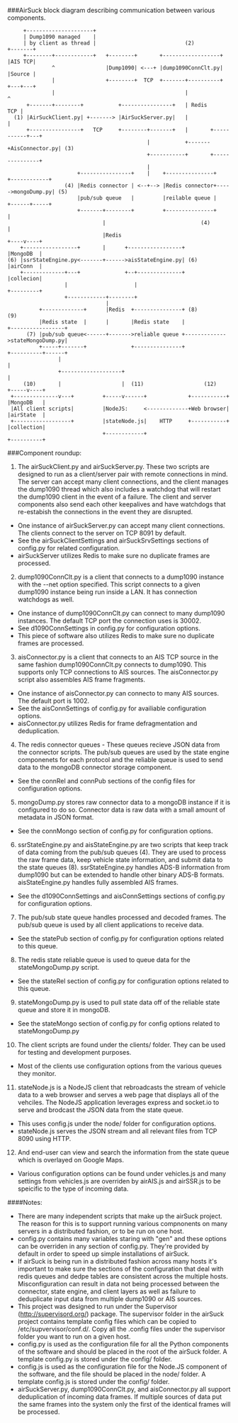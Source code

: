 ###AirSuck block diagram describing communication between various components.
```
     +---------------------+
     | Dump1090 managed    |
     | by client as thread |                            (2)             +-------+
     +--------+------------+   +--------+       +------------------+    |AIS TCP|
              ^                |Dump1090| <---+ |dump1090ConnClt.py|    |Source |
              |                +--------+  TCP  +-------+----------+    +---+---+
              |                                         |                   ^
      +-------+--------+           +----------------+   | Redis         TCP |
  (1) |AirSuckClient.py| +-------> |AirSuckServer.py|   |                   |
      +----------------+   TCP     +--------+-------+   |       +-----------+---+
                                            |           +-------+AisConnector.py| (3)
                                            +-----------+       +---------------+
                                            |
                      +----------------+    |    +---------------+     +------------+
                  (4) |Redis connector | <--+--> |Redis connector+----->mongoDump.py| (5)
                      |pub/sub queue   |         |reilable queue |     +------+-----+
                      +-------+--------+         +---------------+            |
                              |                              (4)              |
                              |Redis                                     +----v----+
    +-----------------+       |      +-----------------+                 |MongoDB  |
(6) |ssrStateEngine.py<-------+------>aisStateEngine.py| (6)             |airConn  |
    +-------------+---+              +--+--------------+                 |collecion|
                  |                     |                                +---------+
                  +------------+--------+
                               |
          +-------------+      |Redis  +---------------+ (8)                (9)
          |Redis state  |      |       |Redis state    |             +-----------------+
      (7) |pub/sub queue<------+------->reliable queue +------------->stateMongoDump.py|
          +-----+-------+              +---------------+             +----------+------+
                |                                                               |
                +-------------------+                                           |
     (10)       |                   |  (11)                   (12)        +-----v----+
 +--------------v---+         +-----v------+             +-----------+    |MongoDB   |
 |All client scripts|         |NodeJS:     <-------------+Web browser|    |airState  |
 +------------------+         |stateNode.js|    HTTP     +-----------+    |collection|
                              +------------+                              +----------+
```
###Component roundup:

1. The airSuckClient.py and airSuckServer.py. These two scripts are designed to run as a client/server pair with remote connections in mind. The server can accept many client connections, and the client manages the dump1090 thread which also includes a watchdog that will restart the dump1090 client in the event of a failure. The client and server components also send each other keepalives and have watchdogs that re-estabish the connections in the event they are disrupted.
 * One instance of airSuckServer.py can accept many client connections. The clients connect to the server on TCP 8091 by default.
 * See the airSuckClientSettings and airSuckSrvSettings sections of config.py for related configuration.
 * airSuckServer utilizes Redis to make sure no duplicate frames are processed.
2. dump1090ConnClt.py is a client that connects to a dump1090 instance with the --net option specified. This script connects to a given dump1090 instance being run inside a LAN. It has connection watchdogs as well.
 * One instance of dump1090ConnClt.py can connect to many dump1090 instances. The default TCP port the connection uses is 30002.
 * See d1090ConnSettings in config.py for configuration options.
 * This piece of software also utilizes Redis to make sure no duplicate frames are processed.
3. aisConnector.py is a client that connects to an AIS TCP source in the same fashion dump1090ConnClt.py connects to dump1090. This supports only TCP connections to AIS sources. The aisConnector.py script also assembles AIS frame fragments.
 * One instance of aisConnector.py can connecto to many AIS sources. The default port is 1002.
 * See the aisConnSettings of config.py for availiable configuration options.
 * aisConnector.py utilizes Redis for frame defragmentation and deduplication.
4. The redis connector queues - These queues recieve JSON data from the connector scripts. The pub/sub queues are used by the state engine componenets for each protocol and the reliable queue is used to send data to the mongoDB connector storage component.
 * See the connRel and connPub sections of the config files for configuration options.
5. mongoDump.py stores raw connector data to a mongoDB instance if it is configured to do so. Connector data is raw data with a small amount of metadata in JSON format.
 * See the connMongo section of config.py for configuration options.
6. ssrStateEngine.py and aisStateEngine.py are two scripts that keep track of data coming from the pub/sub queues (4). They are used to process the raw frame data, keep vehicle state information, and submit data to the state queues (8). ssrStateEngine.py handles ADS-B information from dump1090 but can be extended to handle other binary ADS-B formats. aisStateEngine.py handles fully assembled AIS frames.
 * See the d1090ConnSettings and aisConnSettings sections of config.py for configuration options.
7. The pub/sub state queue handles processed and decoded frames. The pub/sub queue is used by all client applications to receive data.
 * See the statePub section of config.py for configuration options related to this queue.
8. The redis state reliable queue is used to queue data for the stateMongoDump.py script.
 * See the stateRel section of config.py for configuration options related to this queue.
9. stateMongoDump.py is used to pull state data off of the reliable state queue and store it in mongoDB.
 * See the stateMongo section of config.py for config options related to stateMongoDump.py
10. The client scripts are found under the clients/ folder. They can be used for testing and development purposes.
 * Most of the clients use configuration options from the various queues they monitor.
11. stateNode.js is a NodeJS client that rebroadcasts the stream of vehicle data to a web browser and serves a web page that displays all of the vehciles. The NodeJS application leverages express and socket.io to serve and brodcast the JSON data from the state queue.
 * This uses config.js under the node/ folder for configuration options.
 * stateNode.js serves the JSON stream and all relevant files from TCP 8090 using HTTP.
12. And end-user can view and search the information from the state queue which is overlayed on Google Maps.
 * Various configuration options can be found under vehicles.js and many settings from vehicles.js are overriden by airAIS.js and airSSR.js to be speicific to the type of incoming data.

####Notes:
 * There are many independent scripts that make up the airSuck project. The reason for this is to support running various compnonents on many servers in a distributed fashion, or to be run on one host.
 * config.py contains many variables staring with "gen" and these options can be overriden in any section of config.py. They're provided by default in order to speed up simple installations of airSuck.
 * If airSuck is being run in a distributed fashion across many hosts it's important to make sure the sections of the configuration that deal with redis queues and dedpe tables are consistent across the multiple hosts. Misconfiguration can result in data not being processed between the connector, state engine, and client layers as well as failure to deduplicate input data from multiple dump1090 or AIS sources.
 * This project was designed to run under the Supervisor (http://supervisord.org/) package. The supervisor folder in the airSuck project contains template config files which can be copied to /etc/supvervisor/conf.d/. Copy all the .config files under the supervisor folder you want to run on a given host.
 * config.py is used as the configuration file for all the Python components of the software and should be placed in the root of the airSuck folder. A template config.py is stored under the config/ folder.
 * config.js is used as the configuration file for the Node.JS component of the software, and the file should be placed in the node/ folder. A template config.js is stored under the config/ folder.
 * airSuckServer.py, dump1090ConnClt.py, and aisConnector.py all support deduplication of incoming data frames. If multiple sources of data put the same frames into the system only the first of the identical frames will be processed.
 